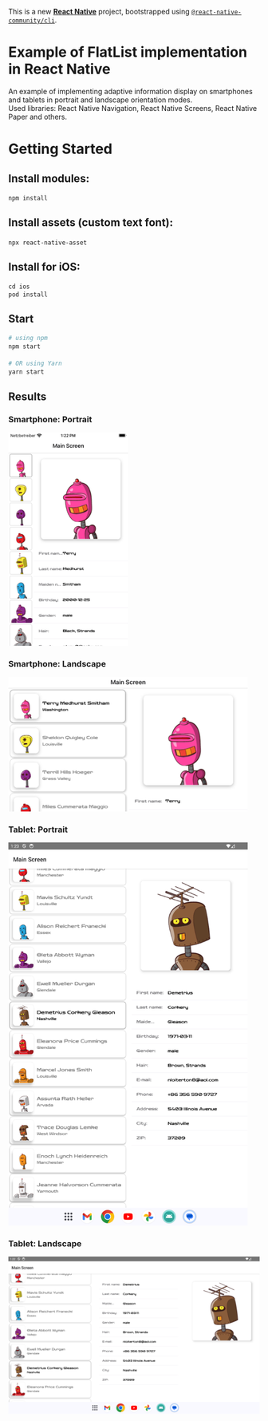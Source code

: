 This is a new [**React Native**](https://reactnative.dev) project, bootstrapped using [`@react-native-community/cli`](https://github.com/react-native-community/cli).

# Example of FlatList implementation in React Native

An example of implementing adaptive information display on smartphones and tablets in portrait and landscape orientation modes.   
Used libraries: React Native Navigation, React Native Screens, React Native Paper and others.

# Getting Started

## Install modules:

```npm install```

## Install assets (custom text font):

```npx react-native-asset```

## Install for iOS:

```
cd ios
pod install
```

## Start

```bash
# using npm
npm start

# OR using Yarn
yarn start
```
## Results

### Smartphone: Portrait 

<img src="https://github.com/zahoruiko/React-Native-Adaptive-Template-2/blob/main/promoImages/Smartphone-Portrait.png" width="240">

### Smartphone: Landscape

<img src="https://github.com/zahoruiko/React-Native-Adaptive-Template-2/blob/main/promoImages/Smartphone-Landscape.png" width="480">

### Tablet: Portrait

<img src="https://github.com/zahoruiko/React-Native-Adaptive-Template-2/blob/main/promoImages/Tablet-Portrait.png" width="480">

### Tablet: Landscape

<img src="https://github.com/zahoruiko/React-Native-Adaptive-Template-2/blob/main/promoImages/Tablet-Landscape.png" width="960">
